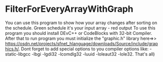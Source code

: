 # FilterForEveryArrayWithGraph
You can use this program to show how your array changes after sorting on the schedule. Green schedule it's your input array - red output
To use this program you should install DEvC++ or CodeBlocks with 32-bit Compiler. After that to run program you must initialize the "graphic.h" library here=>> https://osdn.net/projects/sfnet_hlanguage/downloads/Source/include/graphics.h/. 
Dont forget to add special options to you compiler options like: -static-libgcc -lbgi -lgdi32 -lcomdlg32 -luuid -loleaut32 -lole32. That's all)
